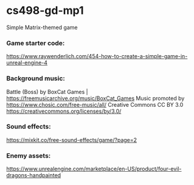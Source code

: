 # cs498-gd-mp1
Simple Matrix-themed game

### Game starter code:
https://www.raywenderlich.com/454-how-to-create-a-simple-game-in-unreal-engine-4

### Background music:
Battle (Boss) by BoxCat Games | https://freemusicarchive.org/music/BoxCat_Games
Music promoted by https://www.chosic.com/free-music/all/
Creative Commons CC BY 3.0
https://creativecommons.org/licenses/by/3.0/


### Sound effects:
https://mixkit.co/free-sound-effects/game/?page=2 


### Enemy assets:
https://www.unrealengine.com/marketplace/en-US/product/four-evil-dragons-handpainted
 
